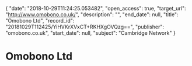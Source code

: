{
  "date": "2018-10-29T11:24:25.053482", 
  "open_access": true, 
  "target_url": "http://www.omobono.co.uk/", 
  "description": "", 
  "end_date": null, 
  "title": "Omobono Ltd", 
  "record_id": "20181029T112425/YiHVKrXVxCT+RKHXgOVQzg==", 
  "publisher": "omobono.co.uk", 
  "start_date": null, 
  "subject": "Cambridge Network"
}

# Omobono Ltd

